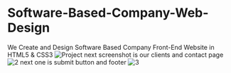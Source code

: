 # Software-Based-Company-Web-Design
We Create and Design Software Based Company Front-End Website in HTML5 &amp; CSS3
![Project](https://user-images.githubusercontent.com/86191685/151521496-4745382c-3b6f-4348-8781-ac0ab6d5ea56.png)
next screenshot is our clients and contact page
![2](https://user-images.githubusercontent.com/86191685/151521768-2c8404a4-4812-4951-a67f-a3bb1b3ed264.png)
next one is submit button and footer
![3](https://user-images.githubusercontent.com/86191685/151522298-e5d9b9cc-a8b6-40a5-9b14-b1f7fd8098a8.png)
